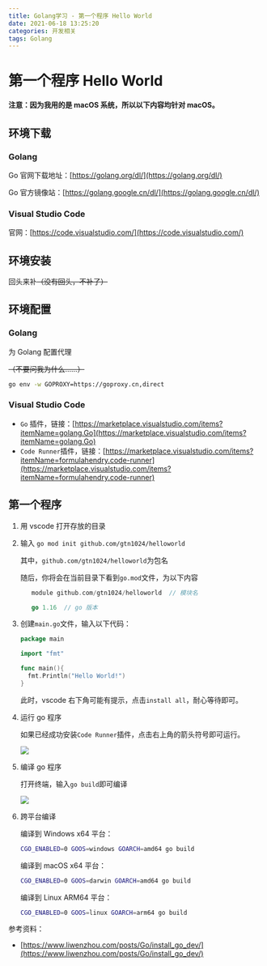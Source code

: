 ```yaml
---
title: Golang学习 - 第一个程序 Hello World
date: 2021-06-18 13:25:20
categories: 开发相关
tags: Golang
---
```


# 第一个程序 Hello World

**注意：因为我用的是 macOS 系统，所以以下内容均针对 macOS。**

## 环境下载

### Golang

Go 官网下载地址：[https://golang.org/dl/](https://golang.org/dl/)

Go 官方镜像站：[https://golang.google.cn/dl/](https://golang.google.cn/dl/)

### Visual Studio Code

官网：[https://code.visualstudio.com/](https://code.visualstudio.com/)

## 环境安装

回头来补~~（没有回头，不补了）~~

## 环境配置

### Golang

为 Golang 配置代理

~~（不要问我为什么……）~~

```bash
go env -w GOPROXY=https://goproxy.cn,direct
```

### Visual Studio Code

- `Go` 插件，链接：[https://marketplace.visualstudio.com/items?itemName=golang.Go](https://marketplace.visualstudio.com/items?itemName=golang.Go)
- `Code Runner`插件，链接：[https://marketplace.visualstudio.com/items?itemName=formulahendry.code-runner](https://marketplace.visualstudio.com/items?itemName=formulahendry.code-runner)

## 第一个程序

1. 用 vscode 打开存放的目录
2. 输入 `go mod init github.com/gtn1024/helloworld`

   其中，`github.com/gtn1024/helloworld`为包名

   随后，你将会在当前目录下看到`go.mod`文件，为以下内容

   ```go
      module github.com/gtn1024/helloworld  // 模块名

      go 1.16  // go 版本
   ```

3. 创建`main.go`文件，输入以下代码：

   ```go
   package main

   import "fmt"

   func main(){
     fmt.Println("Hello World!")
   }
   ```

   此时，vscode 右下角可能有提示，点击`install all`，耐心等待即可。

4. 运行 go 程序

   如果已经成功安装`Code Runner`插件，点击右上角的箭头符号即可运行。

   ![](https://img-1251985644.file.myqcloud.com/images/20210618141511.png)

5. 编译 go 程序

   打开终端，输入`go build`即可编译

   ![](https://img-1251985644.file.myqcloud.com/images/20210618141708.png)

6. 跨平台编译

   编译到 Windows x64 平台：

   ```bash
   CGO_ENABLED=0 GOOS=windows GOARCH=amd64 go build
   ```

   编译到 macOS x64 平台：

   ```bash
   CGO_ENABLED=0 GOOS=darwin GOARCH=amd64 go build
   ```

   编译到 Linux ARM64 平台：

   ```bash
   CGO_ENABLED=0 GOOS=linux GOARCH=arm64 go build
   ```

参考资料：

- [https://www.liwenzhou.com/posts/Go/install_go_dev/](https://www.liwenzhou.com/posts/Go/install_go_dev/)
